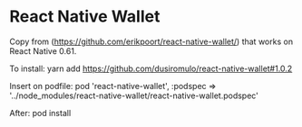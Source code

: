 # React Native Wallet

Copy from (https://github.com/erikpoort/react-native-wallet/) that works on React Native 0.61.

To install:
yarn add https://github.com/dusiromulo/react-native-wallet#1.0.2

Insert on podfile:
pod 'react-native-wallet', :podspec => '../node_modules/react-native-wallet/react-native-wallet.podspec'

After:
pod install